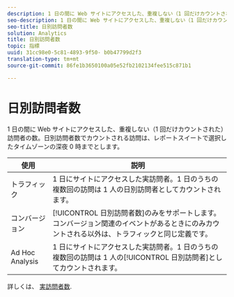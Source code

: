 ```yaml
---
description: 1 日の間に Web サイトにアクセスした、重複しない（1 回だけカウントされた）訪問者の数。日別訪問者数でカウントされる訪問は、レポートスイートで選択したタイムゾーンの深夜 0 時までとします。
seo-description: 1 日の間に Web サイトにアクセスした、重複しない（1 回だけカウントされた）訪問者の数。日別訪問者数でカウントされる訪問は、レポートスイートで選択したタイムゾーンの深夜 0 時までとします。
seo-title: 日別訪問者数
solution: Analytics
title: 日別訪問者数
topic: 指標
uuid: 31cc98e0-5c81-4893-9f50- b0b47799d2f3
translation-type: tm+mt
source-git-commit: 86fe1b3650100a05e52fb2102134fee515c871b1

---
```



# 日別訪問者数

1 日の間に Web サイトにアクセスした、重複しない（1 回だけカウントされた）訪問者の数。日別訪問者数でカウントされる訪問は、レポートスイートで選択したタイムゾーンの深夜 0 時までとします。

| 使用 | 説明 |
|---|---|
| トラフィック | 1 日にサイトにアクセスした実訪問者。1 日のうちの複数回の訪問は 1 人の日別訪問者としてカウントされます。 |
| コンバージョン | [!UICONTROL 日別訪問者数]のみをサポートします。コンバージョン関連のイベントがあるときにのみカウントされる以外は、トラフィックと同じ定義です。 |
| Ad Hoc Analysis | 1 日にサイトにアクセスした実訪問者。1 日のうちの複数回の訪問は 1 人の[!UICONTROL 日別訪問者]としてカウントされます。 |

詳しくは、 [実訪問者数](../../../components/c-variables/c-metrics/metrics-unique-visitors.md#concept_9B3F44A4EA4E4F178FF164EF9694F88E).
